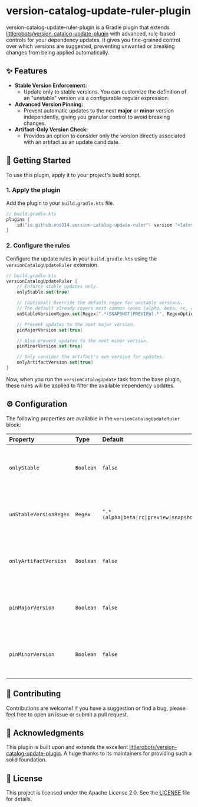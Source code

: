 # version-catalog-update-ruler-plugin

version-catalog-update-ruler-plugin is a Gradle plugin that extends
[littlerobots/version-catalog-update-plugin](https://github.com/littlerobots/version-catalog-update-plugin)
with advanced, rule-based controls for your dependency updates. It gives you fine-grained control over which versions
are suggested, preventing unwanted or breaking changes from being applied automatically.

## ✨ Features

- **Stable Version Enforcement:**
    - Update only to stable versions. You can customize the definition of an "unstable" version via a configurable
      regular expression.
- **Advanced Version Pinning:**
    - Prevent automatic updates to the next **major** or **minor** version independently, giving you granular control to
      avoid breaking changes.
- **Artifact-Only Version Check:**
    - Provides an option to consider only the version directly associated with an artifact as an update candidate.

## 🚀 Getting Started

To use this plugin, apply it to your project's build script.

### 1. Apply the plugin

Add the plugin to your `build.gradle.kts` file.

```kotlin
// build.gradle.kts
plugins {
    id("io.github.eno314.version-catalog-update-ruler") version "<latest_version>"
}
```

### 2. Configure the rules

Configure the update rules in your `build.gradle.kts` using the `versionCatalogUpdateRuler` extension.

```kotlin
// build.gradle.kts
versionCatalogUpdateRuler {
    // Enforce stable updates only.
    onlyStable.set(true)

    // (Optional) Override the default regex for unstable versions.
    // The default already covers most common cases (alpha, beta, rc, etc.).
    unStableVersionRegex.set(Regex(".*(SNAPSHOT|PREVIEW).*", RegexOption.IGNORE_CASE))

    // Prevent updates to the next major version.
    pinMajorVersion.set(true)

    // Also prevent updates to the next minor version.
    pinMinorVersion.set(true)

    // Only consider the artifact's own version for updates.
    onlyArtifactVersion.set(true)
}
```

Now, when you run the `versionCatalogUpdate` task from the base plugin, these rules will be applied to filter the
available dependency updates.

## ⚙️ Configuration

The following properties are available in the `versionCatalogUpdateRuler` block:

| Property               | Type      | Default                                            | Description                                                                                                            |
|:-----------------------|:----------|:---------------------------------------------------|:-----------------------------------------------------------------------------------------------------------------------|
| `onlyStable`           | `Boolean` | `false`                                            | If `true`, the plugin will only suggest stable versions, filtering out any versions that match `unStableVersionRegex`. |
| `unStableVersionRegex` | `Regex`   | `".*(alpha\|beta\|rc\|preview\|snapshot\|test).*"` | A regular expression used to identify unstable version strings. This is used by the `onlyStable` property.             |
| `onlyArtifactVersion`  | `Boolean` | `false`                                            | If `true`, the plugin will only consider the version directly associated with an artifact as an update candidate.      |
| `pinMajorVersion`      | `Boolean` | `false`                                            | If `true`, the plugin will prevent updates where the major version number increases (e.g., `1.5.0` -> `2.0.0`).        |
| `pinMinorVersion`      | `Boolean` | `false`                                            | If `true`, the plugin will prevent updates where the minor version number increases (e.g., `1.2.5` -> `1.3.0`).        |

## 🤝 Contributing

Contributions are welcome! If you have a suggestion or find a bug, please feel free to open an issue or submit a pull
request.

## 🙏 Acknowledgments

This plugin is built upon and extends the
excellent [littlerobots/version-catalog-update-plugin](https://github.com/littlerobots/version-catalog-update-plugin). A
huge thanks to its maintainers for providing such a solid foundation.

## 📜 License

This project is licensed under the Apache License 2.0. See the [LICENSE](LICENSE) file for details.
